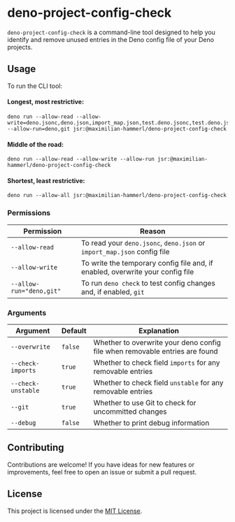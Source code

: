 # deno-project-config-check

`deno-project-config-check` is a command-line tool designed to help you identify
and remove unused entries in the Deno config file of your Deno projects.

## Usage

To run the CLI tool:

#### Longest, most restrictive:

```
deno run --allow-read --allow-write=deno.jsonc,deno.json,import_map.json,test.deno.jsonc,test.deno.json,test.import_map.json --allow-run=deno,git jsr:@maximilian-hammerl/deno-project-config-check
```

#### Middle of the road:

```
deno run --allow-read --allow-write --allow-run jsr:@maximilian-hammerl/deno-project-config-check
```

#### Shortest, least restrictive:

```
deno run --allow-all jsr:@maximilian-hammerl/deno-project-config-check
```

### Permissions

| Permission               | Reason                                                                         |
| ------------------------ | ------------------------------------------------------------------------------ |
| `--allow-read`           | To read your `deno.jsonc`, `deno.json` or `import_map.json` config file        |
| `--allow-write`          | To write the temporary config file and, if enabled, overwrite your config file |
| `--allow-run="deno,git"` | To run `deno check` to test config changes and, if enabled, `git`              |

### Arguments

| Argument           | Default | Explanation                                                                 |
| ------------------ | ------- | --------------------------------------------------------------------------- |
| `--overwrite`      | `false` | Whether to overwrite your deno config file when removable entries are found |
| `--check-imports`  | `true`  | Whether to check field `imports` for any removable entries                  |
| `--check-unstable` | `true`  | Whether to check field `unstable` for any removable entries                 |
| `--git`            | `true`  | Whether to use Git to check for uncommitted changes                         |
| `--debug`          | `false` | Whether to print debug information                                          |

## Contributing

Contributions are welcome! If you have ideas for new features or improvements,
feel free to open an issue or submit a pull request.

## License

This project is licensed under the [MIT License](LICENSE.md).
